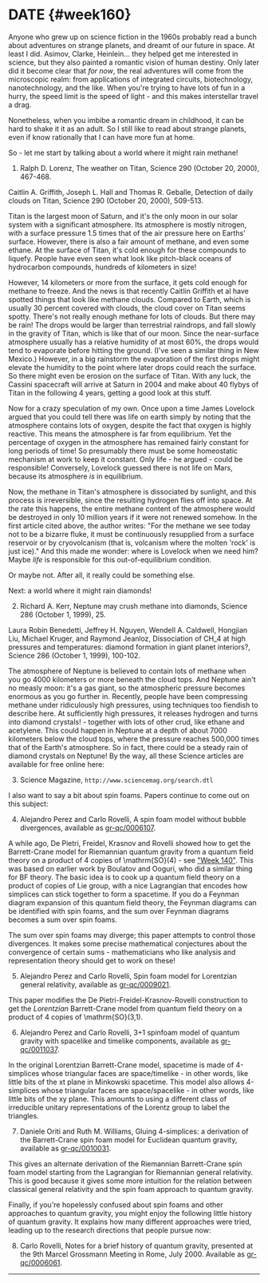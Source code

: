 # DATE {#week160}

Anyone who grew up on science fiction in the 1960s probably read a bunch
about adventures on strange planets, and dreamt of our future in space.
At least I did. Asimov, Clarke, Heinlein... they helped get me
interested in science, but they also painted a romantic vision of human
destiny. Only later did it become clear that *for now*, the real
adventures will come from the microscopic realm: from applications of
integrated circuits, biotechnology, nanotechnology, and the like. When
you're trying to have lots of fun in a hurry, the speed limit is the
speed of light - and this makes interstellar travel a drag.

Nonetheless, when you imbibe a romantic dream in childhood, it can be
hard to shake it it as an adult. So I still like to read about strange
planets, even if know rationally that I can have more fun at home.

So - let me start by talking about a world where it might rain methane!

1) Ralph D. Lorenz, The weather on Titan, Science 290 (October 20,
2000), 467-468.

Caitlin A. Griffith, Joseph L. Hall and Thomas R. Geballe, Detection of
daily clouds on Titan, Science 290 (October 20, 2000), 509-513.

Titan is the largest moon of Saturn, and it's the only moon in our
solar system with a significant atmosphere. Its atmosphere is mostly
nitrogen, with a surface pressure 1.5 times that of the air pressure
here on Earths' surface. However, there is also a fair amount of
methane, and even some ethane. At the surface of Titan, it's cold
enough for these compounds to liquefy. People have even seen what look
like pitch-black oceans of hydrocarbon compounds, hundreds of kilometers
in size!

However, 14 kilometers or more from the surface, it gets cold enough for
methane to freeze. And the news is that recently Caitlin Griffith et al
have spotted things that look like methane clouds. Compared to Earth,
which is usually 30 percent covered with clouds, the cloud cover on
Titan seems spotty. There's not really enough methane for lots of
clouds. But there may be rain! The drops would be larger than
terrestrial raindrops, and fall slowly in the gravity of Titan, which is
like that of our moon. Since the near-surface atmosphere usually has a
relative humidity of at most 60%, the drops would tend to evaporate
before hitting the ground. (I've seen a similar thing in New Mexico.)
However, in a big rainstorm the evaporation of the first drops might
elevate the humidity to the point where later drops could reach the
surface. So there might even be erosion on the surface of Titan. With
any luck, the Cassini spacecraft will arrive at Saturn in 2004 and make
about 40 flybys of Titan in the following 4 years, getting a good look
at this stuff.

Now for a crazy speculation of my own. Once upon a time James Lovelock
argued that you could tell there was life on earth simply by noting that
the atmosphere contains lots of oxygen, despite the fact that oxygen is
highly reactive. This means the atmosphere is far from equilibrium. Yet
the percentage of oxygen in the atmosphere has remained fairly constant
for long periods of time! So presumably there must be some homeostatic
mechanism at work to keep it constant. Only life - he argued - could be
responsible! Conversely, Lovelock guessed there is not life on Mars,
because its atmosphere *is* in equilibrium.

Now, the methane in Titan's atmosphere is dissociated by sunlight, and
this process is irreversible, since the resulting hydrogen flies off
into space. At the rate this happens, the entire methane content of the
atmosphere would be destroyed in only 10 million years if it were not
renewed somehow. In the first article cited above, the author writes:
"For the methane we see today not to be a bizarre fluke, it must be
continuously resupplied from a surface reservoir or by cryovolcanism
(that is, volcanism where the molten 'rock' is just ice)." And this
made me wonder: where is Lovelock when we need him? Maybe *life* is
responsible for this out-of-equilibrium condition.

Or maybe not. After all, it really could be something else.

Next: a world where it might rain diamonds!

2) Richard A. Kerr, Neptune may crush methane into diamonds, Science
286 (October 1, 1999), 25.

Laura Robin Benedetti, Jeffrey H. Nguyen, Wendell A. Caldwell, Hongjian
Liu, Michael Kruger, and Raymond Jeanloz, Dissociation of CH_4 at high
pressures and temperatures: diamond formation in giant planet
interiors?, Science 286 (October 1, 1999), 100-102.

The atmosphere of Neptune is believed to contain lots of methane when
you go 4000 kilometers or more beneath the cloud tops. And Neptune
ain't no measly moon: it's a gas giant, so the atmospheric pressure
becomes enormous as you go further in. Recently, people have been
compressing methane under ridiculously high pressures, using techniques
too fiendish to describe here. At sufficiently high pressures, it
releases hydrogen and turns into diamond crystals! - together with lots
of other crud, like ethane and acetylene. This could happen in Neptune
at a depth of about 7000 kilometers below the cloud tops, where the
pressure reaches 500,000 times that of the Earth's atmosphere. So in
fact, there could be a steady rain of diamond crystals on Neptune! By
the way, all these Science articles are available for free online here:

3) Science Magazine, `http://www.sciencemag.org/search.dtl`

I also want to say a bit about spin foams. Papers continue to come out
on this subject:

4) Alejandro Perez and Carlo Rovelli, A spin foam model without bubble
divergences, available as
[gr-qc/0006107](http://xxx.lanl.gov/abs/gr-qc/0006107).

A while ago, De Pietri, Freidel, Krasnov and Rovelli showed how to get
the Barrett-Crane model for Riemannian quantum gravity from a quantum
field theory on a product of 4 copies of \mathrm{SO}(4) - see
["Week 140"](#week140). This was based on earlier work by Boulatov
and Ooguri, who did a similar thing for BF theory. The basic idea is to
cook up a quantum field theory on a product of copies of Lie group, with
a nice Lagrangian that encodes how simplices can stick together to form
a spacetime. If you do a Feynman diagram expansion of this quantum field
theory, the Feynman diagrams can be identified with spin foams, and the
sum over Feynman diagrams becomes a sum over spin foams.

The sum over spin foams may diverge; this paper attempts to control
those divergences. It makes some precise mathematical conjectures about
the convergence of certain sums - mathematicians who like analysis and
representation theory should get to work on these!

5) Alejandro Perez and Carlo Rovelli, Spin foam model for Lorentzian
general relativity, available as
[gr-qc/0009021](http://xxx.lanl.gov/abs/gr-qc/0009021).

This paper modifies the De Pietri-Freidel-Krasnov-Rovelli construction
to get the *Lorentzian* Barrett-Crane model from quantum field theory on
a product of 4 copies of \mathrm{SO}(3,1).

6) Alejandro Perez and Carlo Rovelli, 3+1 spinfoam model of quantum
gravity with spacelike and timelike components, available as
[gr-qc/0011037](http://xxx.lanl.gov/abs/gr-qc/0011037).

In the original Lorentzian Barrett-Crane model, spacetime is made of
4-simplices whose triangular faces are space/timelike - in other words,
like little bits of the xt plane in Minkowski spacetime. This model also
allows 4-simplices whose triangular faces are space/spacelike - in other
words, like little bits of the xy plane. This amounts to using a
different class of irreducible unitary representations of the Lorentz
group to label the triangles.

7) Daniele Oriti and Ruth M. Williams, Gluing 4-simplices: a derivation
of the Barrett-Crane spin foam model for Euclidean quantum gravity,
available as [gr-qc/0010031](http://xxx.lanl.gov/abs/gr-qc/0010031).

This gives an alternate derivation of the Riemannian Barrett-Crane spin
foam model starting from the Lagrangian for Riemannian general
relativity. This is good because it gives some more intuition for the
relation between classical general relativity and the spin foam approach
to quantum gravity.

Finally, if you're hopelessly confused about spin foams and other
approaches to quantum gravity, you might enjoy the following little
history of quantum gravity. It explains how many different approaches
were tried, leading up to the research directions that people pursue
now:

8) Carlo Rovelli, Notes for a brief history of quantum gravity,
presented at the 9th Marcel Grossmann Meeting in Rome, July 2000.
Available as [gr-qc/0006061](http://xxx.lanl.gov/abs/gr-qc/0006061).

------------------------------------------------------------------------
